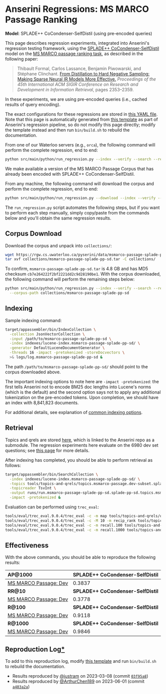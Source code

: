# Anserini Regressions: MS MARCO Passage Ranking

**Model**: SPLADE++ CoCondenser-SelfDistil (using pre-encoded queries)

This page describes regression experiments, integrated into Anserini's regression testing framework, using the [SPLADE++ CoCondenser-SelfDistil](https://huggingface.co/naver/splade-cocondenser-selfdistil) model on the [MS MARCO passage ranking task](https://github.com/microsoft/MSMARCO-Passage-Ranking), as described in the following paper:

> Thibault Formal, Carlos Lassance, Benjamin Piwowarski, and Stéphane Clinchant. [From Distillation to Hard Negative Sampling: Making Sparse Neural IR Models More Effective.](https://dl.acm.org/doi/10.1145/3477495.3531857) _Proceedings of the 45th International ACM SIGIR Conference on Research and Development in Information Retrieval_, pages 2353–2359.

In these experiments, we are using pre-encoded queries (i.e., cached results of query encoding).

The exact configurations for these regressions are stored in [this YAML file](../../src/main/resources/regression/msmarco-passage-splade-pp-sd.yaml).
Note that this page is automatically generated from [this template](../../src/main/resources/docgen/templates/msmarco-passage-splade-pp-sd.template) as part of Anserini's regression pipeline, so do not modify this page directly; modify the template instead and then run `bin/build.sh` to rebuild the documentation.

From one of our Waterloo servers (e.g., `orca`), the following command will perform the complete regression, end to end:

```bash
python src/main/python/run_regression.py --index --verify --search --regression msmarco-passage-splade-pp-sd
```

We make available a version of the MS MARCO Passage Corpus that has already been encoded with SPLADE++ CoCondenser-SelfDistil.

From any machine, the following command will download the corpus and perform the complete regression, end to end:

```bash
python src/main/python/run_regression.py --download --index --verify --search --regression msmarco-passage-splade-pp-sd
```

The `run_regression.py` script automates the following steps, but if you want to perform each step manually, simply copy/paste from the commands below and you'll obtain the same regression results.

## Corpus Download

Download the corpus and unpack into `collections/`:

```bash
wget https://rgw.cs.uwaterloo.ca/pyserini/data/msmarco-passage-splade-pp-sd.tar -P collections/
tar xvf collections/msmarco-passage-splade-pp-sd.tar -C collections/
```

To confirm, `msmarco-passage-splade-pp-sd.tar` is 4.8 GB and has MD5 checksum `cb7e264222f2bf2221dd2c9d28190be1`.
With the corpus downloaded, the following command will perform the remaining steps below:

```bash
python src/main/python/run_regression.py --index --verify --search --regression msmarco-passage-splade-pp-sd \
  --corpus-path collections/msmarco-passage-splade-pp-sd
```

## Indexing

Sample indexing command:

```bash
target/appassembler/bin/IndexCollection \
  -collection JsonVectorCollection \
  -input /path/to/msmarco-passage-splade-pp-sd \
  -index indexes/lucene-index.msmarco-passage-splade-pp-sd/ \
  -generator DefaultLuceneDocumentGenerator \
  -threads 16 -impact -pretokenized -storeDocvectors \
  >& logs/log.msmarco-passage-splade-pp-sd &
```

The path `/path/to/msmarco-passage-splade-pp-sd/` should point to the corpus downloaded above.

The important indexing options to note here are `-impact -pretokenized`: the first tells Anserini not to encode BM25 doc lengths into Lucene's norms (which is the default) and the second option says not to apply any additional tokenization on the pre-encoded tokens.
Upon completion, we should have an index with 8,841,823 documents.

For additional details, see explanation of [common indexing options](../../docs/common-indexing-options.md).

## Retrieval

Topics and qrels are stored [here](https://github.com/castorini/anserini-tools/tree/master/topics-and-qrels), which is linked to the Anserini repo as a submodule.
The regression experiments here evaluate on the 6980 dev set questions; see [this page](experiments-msmarco-passage.md) for more details.

After indexing has completed, you should be able to perform retrieval as follows:

```bash
target/appassembler/bin/SearchCollection \
  -index indexes/lucene-index.msmarco-passage-splade-pp-sd/ \
  -topics tools/topics-and-qrels/topics.msmarco-passage.dev-subset.splade-pp-sd.tsv.gz \
  -topicreader TsvInt \
  -output runs/run.msmarco-passage-splade-pp-sd.splade-pp-sd.topics.msmarco-passage.dev-subset.splade-pp-sd.txt \
  -impact -pretokenized &
```

Evaluation can be performed using `trec_eval`:

```bash
tools/eval/trec_eval.9.0.4/trec_eval -c -m map tools/topics-and-qrels/qrels.msmarco-passage.dev-subset.txt runs/run.msmarco-passage-splade-pp-sd.splade-pp-sd.topics.msmarco-passage.dev-subset.splade-pp-sd.txt
tools/eval/trec_eval.9.0.4/trec_eval -c -M 10 -m recip_rank tools/topics-and-qrels/qrels.msmarco-passage.dev-subset.txt runs/run.msmarco-passage-splade-pp-sd.splade-pp-sd.topics.msmarco-passage.dev-subset.splade-pp-sd.txt
tools/eval/trec_eval.9.0.4/trec_eval -c -m recall.100 tools/topics-and-qrels/qrels.msmarco-passage.dev-subset.txt runs/run.msmarco-passage-splade-pp-sd.splade-pp-sd.topics.msmarco-passage.dev-subset.splade-pp-sd.txt
tools/eval/trec_eval.9.0.4/trec_eval -c -m recall.1000 tools/topics-and-qrels/qrels.msmarco-passage.dev-subset.txt runs/run.msmarco-passage-splade-pp-sd.splade-pp-sd.topics.msmarco-passage.dev-subset.splade-pp-sd.txt
```

## Effectiveness

With the above commands, you should be able to reproduce the following results:

| **AP@1000**                                                                                                  | **SPLADE++ CoCondenser-SelfDistil**|
|:-------------------------------------------------------------------------------------------------------------|-----------|
| [MS MARCO Passage: Dev](https://github.com/microsoft/MSMARCO-Passage-Ranking)                                | 0.3837    |
| **RR@10**                                                                                                    | **SPLADE++ CoCondenser-SelfDistil**|
| [MS MARCO Passage: Dev](https://github.com/microsoft/MSMARCO-Passage-Ranking)                                | 0.3778    |
| **R@100**                                                                                                    | **SPLADE++ CoCondenser-SelfDistil**|
| [MS MARCO Passage: Dev](https://github.com/microsoft/MSMARCO-Passage-Ranking)                                | 0.9118    |
| **R@1000**                                                                                                   | **SPLADE++ CoCondenser-SelfDistil**|
| [MS MARCO Passage: Dev](https://github.com/microsoft/MSMARCO-Passage-Ranking)                                | 0.9846    |

## Reproduction Log[*](../../docs/reproducibility.md)

To add to this reproduction log, modify [this template](../../src/main/resources/docgen/templates/msmarco-passage-splade-pp-sd.template) and run `bin/build.sh` to rebuild the documentation.

+ Results reproduced by [@justram](https://github.com/justram) on 2023-03-08 (commit [`03f95a8`](https://github.com/castorini/anserini/commit/03f95a8e1ae09ab09efe046bfcbd3a4cdda691b4))
+ Results reproduced by [@ArthurChen189](https://github.com/ArthurChen189) on 2023-06-01 (commit [`a403a2a`](https://github.com/castorini/anserini/commit/a403a2a44af9322c7a2dbdb5240180a62398ab06))
